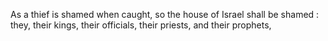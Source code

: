 As a thief is shamed when caught, so the house of Israel shall be shamed : they, their kings, their officials, their priests, and their prophets,
